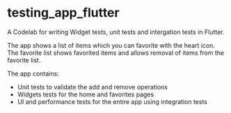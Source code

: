 # testing_app_flutter

A Codelab for writing Widget tests, unit tests and intergation tests in Flutter.

The app shows a list of items which you can favorite with the heart icon.
The favorite list shows favorited items and allows removal of items from the favorite list.

The app contains:
- Unit tests to validate the add and remove operations
- Widgets tests for the home and favorites pages
- UI and performance tests for the entire app using integration tests